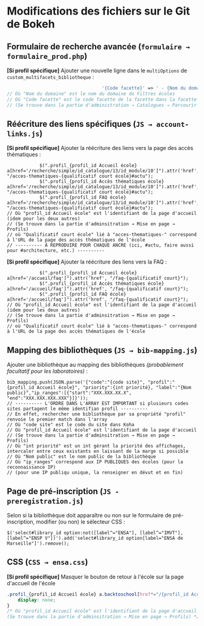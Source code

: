 # Modifications des fichiers sur le Git de Bokeh 

## Formulaire de recherche avancée (`formulaire → formulaire_prod.php`)

__[Si profil spécifique]__ Ajouter une nouvelle ligne dans le `multiOptions` de `custom_multifacets_bibliotheque` :

``` PHP
                                   '{Code facette}' => ' - {Nom du domaine}' ,
// Où "Nom du domaine" est le nom du domaine du Filtres écoles
// Où "Code facette" est le code facette de la facette dans la facette dynamique "Dans toutes les bibliothèques"
// (Se trouve dans la partie d'administration → Catalogues → Parcourir les codifications → Thesaurus → Dans toutes les bibliothèques)
```

## Réécriture des liens spécifiques (`JS → account-links.js`)

__[Si profil spécifique]__ Ajouter la réécriture des liens vers la page des accès thématiques :

``` JS
            $(".profil_{profil_id Accueil école} a[href='/recherche/simple/id_catalogue/13/id_module/10']").attr('href', "/acces-thematiques-{qualificatif court école}#actu");
            $(".profil_{profil_id Accès thématiques école} a[href='/recherche/simple/id_catalogue/13/id_module/10']").attr('href', "/acces-thematiques-{qualificatif court école}#actu");
            $(".profil_{profil_id FAQ école} a[href='/recherche/simple/id_catalogue/13/id_module/10']").attr('href', "/acces-thematiques-{qualificatif court école}#actu");
// Où "profil_id Accueil école" est l'identifiant de la page d'accueil (idem pour les deux autres)
// (Se trouve dans la partie d'adminsitration → Mise en page → Profils)
// où "Qualificatif court école" lié à "acces-thematiques-" correspond à l'URL de la page des accès thématiques de l'école
// ---------- À REPRODUIRE POUR CHAQUE ANCRE (ici, #actu, faire aussi pour #architecture, etc.) ----------
```

__[Si profil spécifique]__ Ajouter la réécriture des liens vers la FAQ :

``` JS
            $(".profil_{profil_id Accueil école} a[href='/accueil/faq']").attr('href', "/faq-{qualificatif court}");
            $(".profil_{profil_id Accès thématiques école} a[href='/accueil/faq']").attr('href', "/faq-{qualificatif court}");
            $(".profil_{profil_id FAQ école} a[href='/accueil/faq']").attr('href', "/faq-{qualificatif court}");
// Où "profil_id Accueil école" est l'identifiant de la page d'accueil (idem pour les deux autres)
// (Se trouve dans la partie d'adminsitration → Mise en page → Profils)
// où "Qualificatif court école" lié à "acces-thematiques-" correspond à l'URL de la page des accès thématiques de l'école
```

## Mapping des bibliothèques (`JS → bib-mapping.js`)

Ajouter une bibliothèque au mapping des bibliothèques _(probablement facultatif pour les laboratoires)_ :

``` JS
bib_mapping.push(JSON.parse('{"code":"{code site}", "profil":"{profil_id Accueil école}", "priority":{int priorité}, "label":"{Nom public}","ip_ranges":[{"start":"XXX.XXX.XX.X", "end":"XXX.XXX.XXX.XXX"}]}'));
// ---------- L'ORDRE DANS L'ARRAY EST IMPORTANT si plusieurs codes sites partagent le même identifian profil ----------
// En effet, rechercher une bibliothèque par sa propriété "profil" renvoie le premier match dans l'array
// Où "code site" est le code du site dans Koha
// Où "profil_id Accueil école" est l'identifiant de la page d'accueil
// (Se trouve dans la partie d'adminsitration → Mise en page → Profils)
// Où "int priorité" est un int gérant la priorité des affichages, intercaler entre ceux existants en laissant de la marge si possible
// Où "Nom public" est le nom public de la bibliothèque
// Où "ip_ranges" correspond aux IP PUBLIQUES des écoles (pour la reconnaissance IP)
// (pour une IP publiqu unique, la renseigner en dévut et en fin)
```

## Page de pré-inscription (`JS - preregistration.js`)

Selon si la bibliothèque doit apparaître ou non sur le formulaire de pré-inscription, modifier (ou non) le sélecteur CSS :

``` JS
$('select#library_id option:not([label^="ENSA"], [label^="IMVT"], [label^="ENSP V"])').add('select#library_id option[label="ENSA de Marseille"]').remove();
```

## CSS (`CSS → ensa.css`)

__[Si profil spécifique]__ Masquer le bouton de retour à l'école sur la page d'accueil de l'école

``` CSS
.profil_{profil_id Accueil école} a.backtoschool[href*="/{profil_id Accueil école}"] {
    display: none;
}
/* Où "profil_id Accueil école" est l'identifiant de la page d'accueil
(Se trouve dans la partie d'adminsitration → Mise en page → Profils) */
```
